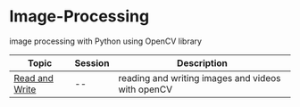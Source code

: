 # Image-Processing
image processing with Python using OpenCV library 

| Topic | Session | Description |
| ----- | ------- | ----------- |
| [Read and Write](/Read-and-Write)| -- | reading and writing images and videos with openCV|

